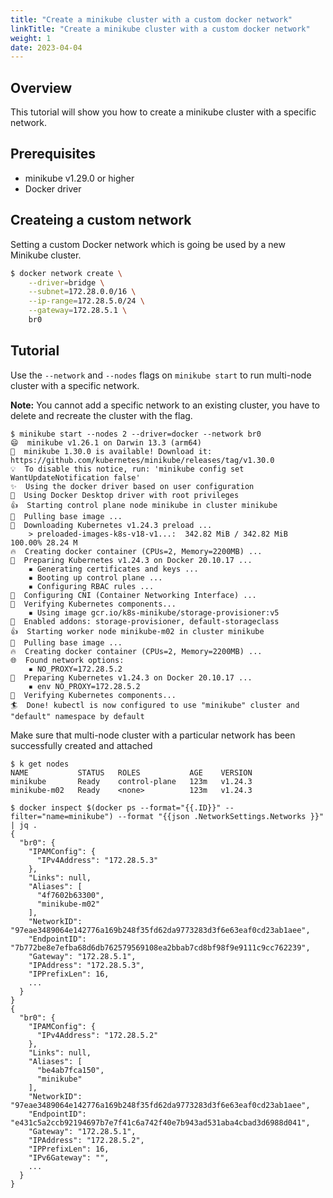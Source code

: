 ```yaml
---
title: "Create a minikube cluster with a custom docker network"                                 
linkTitle: "Create a minikube cluster with a custom docker network"
weight: 1
date: 2023-04-04
--- 
```


## Overview

This tutorial will show you how to create a minikube cluster with a specific network.

## Prerequisites

- minikube v1.29.0 or higher
- Docker driver

## Createing a custom network

Setting a custom Docker network which is going be used by a new Minikube cluster.

```bash
$ docker network create \
    --driver=bridge \
    --subnet=172.28.0.0/16 \
    --ip-range=172.28.5.0/24 \
    --gateway=172.28.5.1 \
    br0
```

## Tutorial

Use the `--network` and `--nodes` flags on `minikube start` to run multi-node cluster with a specific network.

**Note:** You cannot add a specific network to an existing cluster, you have to delete and recreate the cluster with the flag.

```
$ minikube start --nodes 2 --driver=docker --network br0
😄  minikube v1.26.1 on Darwin 13.3 (arm64)
🎉  minikube 1.30.0 is available! Download it: https://github.com/kubernetes/minikube/releases/tag/v1.30.0
💡  To disable this notice, run: 'minikube config set WantUpdateNotification false'
✨  Using the docker driver based on user configuration
📌  Using Docker Desktop driver with root privileges
👍  Starting control plane node minikube in cluster minikube
🚜  Pulling base image ...
💾  Downloading Kubernetes v1.24.3 preload ...
    > preloaded-images-k8s-v18-v1...:  342.82 MiB / 342.82 MiB  100.00% 28.24 M
🔥  Creating docker container (CPUs=2, Memory=2200MB) ...
🐳  Preparing Kubernetes v1.24.3 on Docker 20.10.17 ...
    ▪ Generating certificates and keys ...
    ▪ Booting up control plane ...
    ▪ Configuring RBAC rules ...
🔗  Configuring CNI (Container Networking Interface) ...
🔎  Verifying Kubernetes components...
    ▪ Using image gcr.io/k8s-minikube/storage-provisioner:v5
🌟  Enabled addons: storage-provisioner, default-storageclass
👍  Starting worker node minikube-m02 in cluster minikube
🚜  Pulling base image ...
🔥  Creating docker container (CPUs=2, Memory=2200MB) ...
🌐  Found network options:
    ▪ NO_PROXY=172.28.5.2
🐳  Preparing Kubernetes v1.24.3 on Docker 20.10.17 ...
    ▪ env NO_PROXY=172.28.5.2
🔎  Verifying Kubernetes components...
🏄  Done! kubectl is now configured to use "minikube" cluster and "default" namespace by default
```

Make sure that multi-node cluster with a particular network has been successfully created and attached

```
$ k get nodes
NAME           STATUS   ROLES           AGE    VERSION
minikube       Ready    control-plane   123m   v1.24.3
minikube-m02   Ready    <none>          123m   v1.24.3

$ docker inspect $(docker ps --format="{{.ID}}" --filter="name=minikube") --format "{{json .NetworkSettings.Networks }}" | jq .
{
  "br0": {
    "IPAMConfig": {
      "IPv4Address": "172.28.5.3"
    },
    "Links": null,
    "Aliases": [
      "4f7602b63300",
      "minikube-m02"
    ],
    "NetworkID": "97eae3489064e142776a169b248f35fd62da9773283d3f6e63eaf0cd23ab1aee",
    "EndpointID": "7b772be8e7efba68d6db762579569108ea2bbab7cd8bf98f9e9111c9cc762239",
    "Gateway": "172.28.5.1",
    "IPAddress": "172.28.5.3",
    "IPPrefixLen": 16,
    ...
  }
}
{
  "br0": {
    "IPAMConfig": {
      "IPv4Address": "172.28.5.2"
    },
    "Links": null,
    "Aliases": [
      "be4ab7fca150",
      "minikube"
    ],
    "NetworkID": "97eae3489064e142776a169b248f35fd62da9773283d3f6e63eaf0cd23ab1aee",
    "EndpointID": "e431c5a2ccb92194697b7e7f41c6a742f40e7b943ad531aba4cbad3d6988d041",
    "Gateway": "172.28.5.1",
    "IPAddress": "172.28.5.2",
    "IPPrefixLen": 16,
    "IPv6Gateway": "",
    ...
  }
}
```